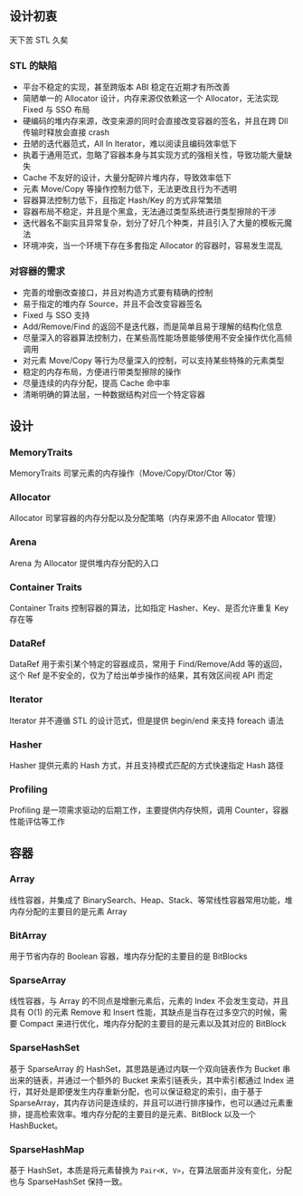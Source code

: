 ## 设计初衷
天下苦 STL 久矣
### STL 的缺陷
- 平台不稳定的实现，甚至跨版本 ABI 稳定在近期才有所改善
- 简陋单一的 Allocator 设计，内存来源仅依赖这一个 Allocator，无法实现 Fixed 与 SSO 布局
- 硬编码的堆内存来源，改变来源的同时会直接改变容器的签名，并且在跨 Dll 传输时释放会直接 crash
- 丑陋的迭代器范式，All In Iterator，难以阅读且编码效率低下
- 执着于通用范式，忽略了容器本身与其实现方式的强相关性，导致功能大量缺失
- Cache 不友好的设计，大量分配碎片堆内存，导致效率低下
- 元素 Move/Copy 等操作控制力低下，无法更改且行为不透明
- 容器算法控制力低下，且指定 Hash/Key 的方式非常繁琐
- 容器布局不稳定，并且是个黑盒，无法通过类型系统进行类型擦除的干涉
- 迭代器名不副实且异常复杂，划分了好几个种类，并且引入了大量的模板元魔法
- 环境冲突，当一个环境下存在多套指定 Allocator 的容器时，容易发生混乱
### 对容器的需求
- 完善的增删改查接口，并且对构造方式要有精确的控制
- 易于指定的堆内存 Source，并且不会改变容器签名
- Fixed 与 SSO 支持
- Add/Remove/Find 的返回不是迭代器，而是简单且易于理解的结构化信息
- 尽量深入的容器算法控制力，在某些高性能场景能够使用不安全操作优化高频调用
- 对元素 Move/Copy 等行为尽量深入的控制，可以支持某些特殊的元素类型
- 稳定的内存布局，方便进行带类型擦除的操作
- 尽量连续的内存分配，提高 Cache 命中率
- 清晰明确的算法层，一种数据结构对应一个特定容器

## 设计
### MemoryTraits
MemoryTraits 司掌元素的内存操作（Move/Copy/Dtor/Ctor 等）
### Allocator
Allocator 司掌容器的内存分配以及分配策略（内存来源不由 Allocator 管理）
### Arena
Arena 为 Allocator 提供堆内存分配的入口
### Container Traits
Container Traits 控制容器的算法，比如指定 Hasher、Key、是否允许重复 Key 存在等
### DataRef
DataRef 用于索引某个特定的容器成员，常用于 Find/Remove/Add 等的返回，这个 Ref 是不安全的，仅为了给出单步操作的结果，其有效区间视 API 而定
### Iterator
Iterator 并不遵循 STL 的设计范式，但是提供 begin/end 来支持 foreach 语法
### Hasher
Hasher 提供元素的 Hash 方式，并且支持模式匹配的方式快速指定 Hash 路径
### Profiling
Profiling 是一项需求驱动的后期工作，主要提供内存快照，调用 Counter，容器性能评估等工作
## 容器
### Array
线性容器，并集成了 BinarySearch、Heap、Stack、等常线性容器常用功能，堆内存分配的主要目的是元素 Array
### BitArray
用于节省内存的 Boolean 容器，堆内存分配的主要目的是 BitBlocks
### SparseArray
线性容器，与 Array 的不同点是增删元素后，元素的 Index 不会发生变动，并且具有 O(1) 的元素 Remove 和 Insert 性能，其缺点是当存在过多空穴的时候，需要 Compact 来进行优化，堆内存分配的主要目的是元素以及其对应的 BitBlock
### SparseHashSet
基于 SparseArray 的 HashSet，其思路是通过内联一个双向链表作为 Bucket 串出来的链表，并通过一个额外的 Bucket 来索引链表头，其中索引都通过 Index 进行，其好处是即便发生内存重新分配，也可以保证稳定的索引，由于基于 SparseArray，其内存访问是连续的，并且可以进行排序操作，也可以通过元素重排，提高检索效率。堆内存分配的主要目的是元素、BitBlock 以及一个 HashBucket。
### SparseHashMap
基于 HashSet，本质是将元素替换为 `Pair<K, V>`，在算法层面并没有变化，分配也与 SparseHashSet 保持一致。